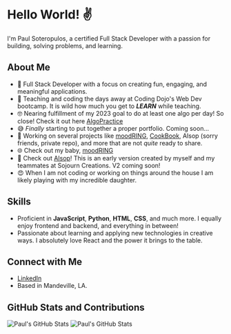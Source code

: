 # Hello World! ✌

I'm Paul Soteropulos, a certified Full Stack Developer with a passion for building, solving problems, and learning.

## About Me
- 🌱 Full Stack Developer with a focus on creating fun, engaging, and meaningful applications.
- 🏫 Teaching and coding the days away at Coding Dojo's Web Dev bootcamp. It is wild how much you get to ***LEARN*** while teaching.
- 🤓 Nearing fulfillment of my 2023 goal to do at least one algo per day! So close! Check it out here [AlgoPractice](https://github.com/psoteropulos/AlgoPractice)
- 😅 *Finally* starting to put together a proper portfolio. Coming soon...
- 🔭 Working on several projects like [moodRING](https://github.com/psoteropulos/moodRING), [CookBook](https://github.com/psoteropulos/CookBook-Group-Project), AIsop (sorry friends, private repo), and more that are not *quite* ready to share.
- 🌐 Check out my baby, [moodRING](https://moodring.net)
- 🔮 Check out [AIsop](https://aisop.io)! This is an early version created by myself and my teammates at Sojourn Creations. V2 coming soon!
- 😍 When I am not coding or working on things around the house I am likely playing with my incredible daughter.

## Skills
- Proficient in **JavaScript**, **Python**, **HTML**, **CSS**, and much more. I equally enjoy frontend and backend, and everything in between!
- Passionate about learning and applying new technologies in creative ways. I absolutely love React and the power it brings to the table.

## Connect with Me
- [LinkedIn](https://linkedin.com/paulsoteropulos)
- Based in Mandeville, LA.

## GitHub Stats and Contributions
![Paul's GitHub Stats](https://github-readme-stats.vercel.app/api?username=psoteropulos&show_icons=true) ![Paul's GitHub Stats](https://github-readme-streak-stats.herokuapp.com/?user=psoteropulos&theme=dark&hide_border=true)
